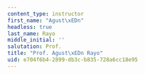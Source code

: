 ```yaml
---
content_type: instructor
first_name: "Agust\xEDn"
headless: true
last_name: Rayo
middle_initial: ''
salutation: Prof.
title: "Prof. Agust\xEDn Rayo"
uid: e704f6b4-2899-db3c-b835-728a6cc18e95
---
```

